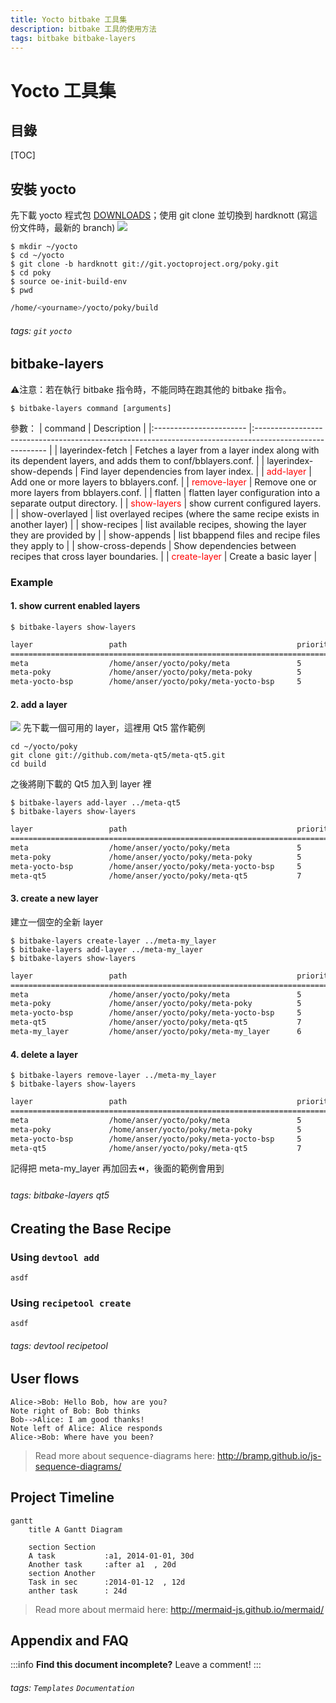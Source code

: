 ```yaml
---
title: Yocto bitbake 工具集
description: bitbake 工具的使用方法
tags: bitbake bitbake-layers
---
```


Yocto 工具集
===

<!--
![downloads](https://img.shields.io/github/downloads/atom/atom/total.svg)
![build](https://img.shields.io/appveyor/ci/:user/:repo.svg)
![chat](https://img.shields.io/discord/:serverId.svg)
-->

## 目錄

[TOC]

## 安裝 yocto

先下載 yocto 程式包 [DOWNLOADS](https://www.yoctoproject.org/software-overview/downloads/)；使用 git clone 並切換到 hardknott (寫這份文件時，最新的 branch)
![](https://i.imgur.com/sV0H1Va.png)

``` bash=
$ mkdir ~/yocto
$ cd ~/yocto
$ git clone -b hardknott git://git.yoctoproject.org/poky.git
$ cd poky
$ source oe-init-build-env
$ pwd
```
``` bash
/home/<yourname>/yocto/poky/build
```

###### tags: `git` `yocto`

## bitbake-layers

:warning:注意：若在執行 bitbake 指令時，不能同時在跑其他的 bitbake 指令。

``` bash=
$ bitbake-layers command [arguments]
```

參數：
| command                 | Description                                                                                              |
|:----------------------- |:-------------------------------------------------------------------------------------------------------- |
| layerindex-fetch        | Fetches a layer from a layer index along with its dependent layers, and adds them to conf/bblayers.conf. |
| layerindex-show-depends | Find layer dependencies from layer index.                                                                |
| <font color="#f00">add-layer</font>               | Add one or more layers to bblayers.conf.                                                                 |
| <font color="#f00">remove-layer</font>             | Remove one or more layers from bblayers.conf.                                                            |
| flatten                 | flatten layer configuration into a separate output directory.                                            |
| <font color="#f00">show-layers</font>              | show current configured layers.                                                                          |
| show-overlayed          | list overlayed recipes (where the same recipe exists in another layer)                                   |
| show-recipes            | list available recipes, showing the layer they are provided by                                           |
| show-appends            | list bbappend files and recipe files they apply to                                                       |
| show-cross-depends      | Show dependencies between recipes that cross layer boundaries.                                           |
| <font color="#f00">create-layer</font>             | Create a basic layer                                                                                     |

### Example

#### 1. show current enabled layers

``` bash=1
$ bitbake-layers show-layers
```

``` bash
layer                 path                                      priority
==========================================================================
meta                  /home/anser/yocto/poky/meta               5
meta-poky             /home/anser/yocto/poky/meta-poky          5
meta-yocto-bsp        /home/anser/yocto/poky/meta-yocto-bsp     5
```

#### 2. add a layer
![](https://i.imgur.com/oDZTJVY.png)
先下載一個可用的 layer，這裡用 Qt5 當作範例 

``` bash=+
cd ~/yocto/poky
git clone git://github.com/meta-qt5/meta-qt5.git
cd build
```

之後將剛下載的 Qt5 加入到 layer 裡

``` bash=+
$ bitbake-layers add-layer ../meta-qt5
$ bitbake-layers show-layers
```

``` bash
layer                 path                                      priority
==========================================================================
meta                  /home/anser/yocto/poky/meta               5
meta-poky             /home/anser/yocto/poky/meta-poky          5
meta-yocto-bsp        /home/anser/yocto/poky/meta-yocto-bsp     5
meta-qt5              /home/anser/yocto/poky/meta-qt5           7
```

#### 3. create a new layer

建立一個空的全新 layer

``` bash=+
$ bitbake-layers create-layer ../meta-my_layer
$ bitbake-layers add-layer ../meta-my_layer
$ bitbake-layers show-layers
```

``` bash
layer                 path                                      priority
==========================================================================
meta                  /home/anser/yocto/poky/meta               5
meta-poky             /home/anser/yocto/poky/meta-poky          5
meta-yocto-bsp        /home/anser/yocto/poky/meta-yocto-bsp     5
meta-qt5              /home/anser/yocto/poky/meta-qt5           7
meta-my_layer         /home/anser/yocto/poky/meta-my_layer      6
```

#### 4. delete a layer
``` bash=+
$ bitbake-layers remove-layer ../meta-my_layer
$ bitbake-layers show-layers
```
``` bash
layer                 path                                      priority
==========================================================================
meta                  /home/anser/yocto/poky/meta               5
meta-poky             /home/anser/yocto/poky/meta-poky          5
meta-yocto-bsp        /home/anser/yocto/poky/meta-yocto-bsp     5
meta-qt5              /home/anser/yocto/poky/meta-qt5           7
``` 
記得把 meta-my_layer 再加回去:rewind:，後面的範例會用到

###### tags: bitbake-layers qt5

## Creating the Base Recipe

### Using `devtool add`
    asdf

### Using `recipetool create`
    asdf

###### tags: devtool recipetool

User flows
---

```sequence
Alice->Bob: Hello Bob, how are you?
Note right of Bob: Bob thinks
Bob-->Alice: I am good thanks!
Note left of Alice: Alice responds
Alice->Bob: Where have you been?
```

> Read more about sequence-diagrams here: http://bramp.github.io/js-sequence-diagrams/

Project Timeline
---

```mermaid
gantt
    title A Gantt Diagram

    section Section
    A task           :a1, 2014-01-01, 30d
    Another task     :after a1  , 20d
    section Another
    Task in sec      :2014-01-12  , 12d
    anther task      : 24d
```

> Read more about mermaid here: http://mermaid-js.github.io/mermaid/

## Appendix and FAQ

:::info
**Find this document incomplete?** Leave a comment!
:::

###### tags: `Templates` `Documentation`
